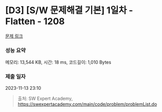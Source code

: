 # [D3] [S/W 문제해결 기본] 1일차 - Flatten - 1208 

[문제 링크](https://swexpertacademy.com/main/code/problem/problemDetail.do?contestProbId=AV139KOaABgCFAYh) 

### 성능 요약

메모리: 13,544 KB, 시간: 18 ms, 코드길이: 1,010 Bytes

### 제출 일자

2023-11-13 23:10



> 출처: SW Expert Academy, https://swexpertacademy.com/main/code/problem/problemList.do